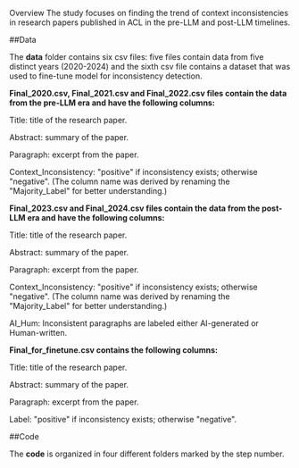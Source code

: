 Overview
The study focuses on finding the trend of context inconsistencies in research papers published in ACL in the pre-LLM and post-LLM timelines. 


##Data

The **data** folder contains six csv files: five files contain data from five distinct years (2020-2024) and the sixth csv file contains a dataset that was used to fine-tune model for inconsistency detection.

**Final_2020.csv, Final_2021.csv and Final_2022.csv files contain the data from the pre-LLM era and have the following columns:**

Title: title of the research paper.

Abstract: summary of the paper.

Paragraph: excerpt from the paper.

Context_Inconsistency: "positive" if inconsistency exists; otherwise "negative". (The column name was derived by renaming the "Majority_Label" for better understanding.)


**Final_2023.csv and Final_2024.csv files contain the data from the post-LLM era and have the following columns:**

Title: title of the research paper.

Abstract: summary of the paper.

Paragraph: excerpt from the paper.

Context_Inconsistency: "positive" if inconsistency exists; otherwise "negative". (The column name was derived by renaming the "Majority_Label" for better understanding.)

AI_Hum: Inconsistent paragraphs are labeled either AI-generated or Human-written. 

**Final_for_finetune.csv contains the following columns:**

Title: title of the research paper.

Abstract: summary of the paper.

Paragraph: excerpt from the paper.

Label: "positive" if inconsistency exists; otherwise "negative".

##Code 

The **code** is organized in four different folders marked by the step number.

